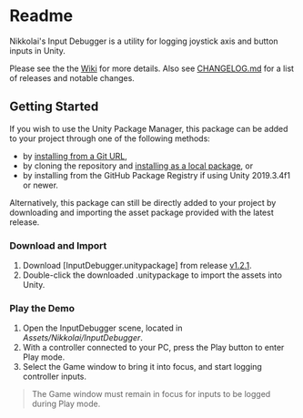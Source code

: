 # Readme

Nikkolai's Input Debugger is a utility for logging joystick axis and button inputs in Unity.

Please see the the [Wiki] for more details. Also see [CHANGELOG.md](CHANGELOG.md) for a list of releases and notable changes.

## Getting Started

If you wish to use the Unity Package Manager, this package can be added to your project through one of the following methods: 
- by [installing from a Git URL][upm-ui-giturl],
- by cloning the repository and [installing as a local package][upm-ui-local], or
- by installing from the GitHub Package Registry if using Unity 2019.3.4f1 or newer.

Alternatively, this package can still be directly added to your project by downloading and importing the asset package provided with the latest release.

### Download and Import

1. Download [InputDebugger.unitypackage] from release [v1.2.1].
1. Double-click the downloaded .unitypackage to import the assets into Unity.

### Play the Demo

1. Open the InputDebugger scene, located in _Assets/Nikkolai/InputDebugger_.
1. With a controller connected to your PC, press the Play button to enter Play mode.
1. Select the Game window to bring it into focus, and start logging controller inputs.

> The Game window must remain in focus for inputs to be logged during Play mode.

[Wiki]: https://github.com/wcoastsands/input-debugger/wiki
[upm-ui-giturl]: https://docs.unity3d.com/Manual/upm-ui-giturl.html
[upm-ui-local]: https://docs.unity3d.com/Manual/upm-ui-local.html

[v1.2.1]: releases/tag/v1.2.1
